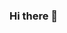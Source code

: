 ### Hi there 👋

<!--
**rnistha/rnistha** is a ✨ _special_ ✨ repository because its `README.md` (this file) appears on your GitHub profile.

Here are some ideas to get you started:

![Snake gif](https://github.com/rnistha/rnistha/blob/main/output/github-contribution-grid-snake.gif)

- 🔭 I’m currently working on ...
- 🌱 I’m currently learning ...
- 👯 I’m looking to collaborate on ...
- 🤔 I’m looking for help with ...
- 💬 Ask me about ...
- 📫 How to reach me: ...
- 😄 Pronouns: ...
- ⚡ Fun fact: ...
-->
